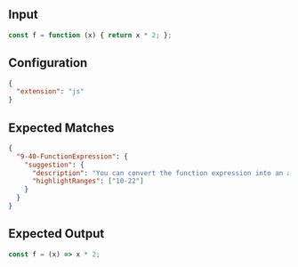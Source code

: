 
## Input
```javascript input
const f = function (x) { return x * 2; };
```

## Configuration
```json configuration
{
  "extension": "js"
}
```

## Expected Matches
```json expected matches
{
  "9-40-FunctionExpression": {
    "suggestion": {
      "description": "You can convert the function expression into an arrow function.",
      "highlightRanges": ["10-22"]
    }
  }
}
```

## Expected Output
```javascript expected output
const f = (x) => x * 2;
```
